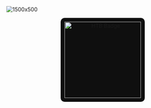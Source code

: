 ![1500x500](https://github.com/user-attachments/assets/9e305790-4a0c-4fad-85a4-bd69d3187043)
<p align="center"> 
  <img src="https://www.hackthebox.com/badge/image/2170485" alt="HTB Badge" width="200" style="background-color: #0f0f0f; padding: 10px; border-radius: 10px;"> 
</p>
